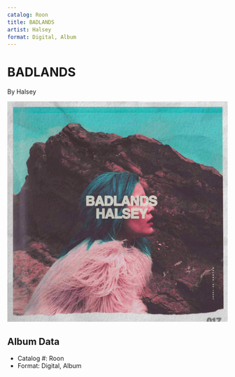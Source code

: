 ```yaml
---
catalog: Roon
title: BADLANDS
artist: Halsey
format: Digital, Album
---
```


# BADLANDS

By Halsey

![](../../assets/albumcovers/Halsey-BADLANDS.png)

## Album Data

- Catalog #: Roon
- Format: Digital, Album

